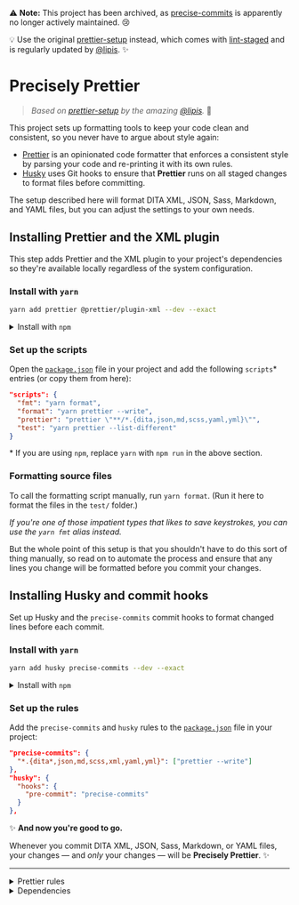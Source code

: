⚠️ **Note:** This project has been archived, as [precise-commits](https://github.com/nrwl/precise-commits) is apparently no longer actively maintained. 😢

💡 Use the original [prettier-setup](https://github.com/lipis/prettier-setup) instead, which comes with [lint-staged](https://github.com/okonet/lint-staged) and is regularly updated by [@lipis](https://github.com/lipis). ✨

# Precisely Prettier

> _Based on [prettier-setup](https://github.com/lipis/prettier-setup) by the amazing [@lipis](https://github.com/lipis)._ 🙏

This project sets up formatting tools to keep your code clean and consistent, so you never have to argue about style again:

- [Prettier](https://prettier.io) is an opinionated code formatter that enforces a consistent style by parsing your code and re-printing it with its own rules.
- [Husky](https://github.com/typicode/husky) uses Git hooks to ensure that **Prettier** runs on all staged changes to format files before committing.

The setup described here will format DITA XML, JSON, Sass, Markdown, and YAML files, but you can adjust the settings to your own needs.

## Installing Prettier and the XML plugin

This step adds Prettier and the XML plugin to your project's dependencies so they're available locally regardless of the system configuration.

### Install with `yarn`

```bash
yarn add prettier @prettier/plugin-xml --dev --exact
```

<details>
<summary>Install with <code>npm</code></summary>

```bash
npm install prettier @prettier/plugin-xml --save-dev --save-exact
```

</details>

### Set up the scripts

Open the [`package.json`](/package.json) file in your project and add the following `scripts`\* entries (or copy them from here):

```json
"scripts": {
  "fmt": "yarn format",
  "format": "yarn prettier --write",
  "prettier": "prettier \"**/*.{dita,json,md,scss,yaml,yml}\"",
  "test": "yarn prettier --list-different"
}
```

\* If you are using `npm`, replace `yarn` with `npm run` in the above section.

### Formatting source files

To call the formatting script manually, run `yarn format`. (Run it here to format the files in the `test/` folder.)

_If you're one of those impatient types that likes to save keystrokes, you can use the `yarn fmt` alias instead._

But the whole point of this setup is that you shouldn't have to do this sort of thing manually, so read on to automate the process and ensure that any lines you change will be formatted before you commit your changes.

## Installing Husky and commit hooks

Set up Husky and the `precise-commits` commit hooks to format changed lines before each commit.

### Install with `yarn`

```bash
yarn add husky precise-commits --dev --exact
```

<details>
<summary>Install with <code>npm</code></summary>

```bash
npm install husky precise-commits --save-dev --save-exact
```

</details>

### Set up the rules

Add the `precise-commits` and `husky` rules to the [`package.json`](/package.json) file in your project:

```json
"precise-commits": {
  "*.{dita*,json,md,scss,xml,yaml,yml}": ["prettier --write"]
},
"husky": {
  "hooks": {
    "pre-commit": "precise-commits"
  }
},
```

✨ **And now you're good to go.**

Whenever you commit DITA XML, JSON, Sass, Markdown, or YAML files, your changes — and _only_ your changes — will be **Precisely Prettier**. ✨

---

<details>
<summary>Prettier rules</summary>

This project defines the following settings in the [`.prettierrc.json`](/.prettierrc.json) file. You can adjust these values according to your own preferences.

| Rule                                                                                                              | Value\*     |
| ----------------------------------------------------------------------------------------------------------------- | ----------- |
| [`arrowParens`](https://prettier.io/docs/en/options.html#arrow-function-parentheses)                              | `avoid`     |
| [`bracketSpacing`](https://prettier.io/docs/en/options.html#bracket-spacing)                                      | **`false`** |
| [`endOfLine`](https://prettier.io/docs/en/options.html#end-of-line)                                               | **`lf`**    |
| [`htmlWhitespaceSensitivity`](https://prettier.io/docs/en/options.html#html-whitespace-sensitivity)               | `css`       |
| [`jsxBracketSameLine`](https://prettier.io/docs/en/options.html#jsx-brackets)                                     | `false`     |
| [`printWidth`](https://prettier.io/docs/en/options.html#print-width)                                              | `80`        |
| [`proseWrap`](https://prettier.io/docs/en/options.html#prose-wrap)                                                | `preserve`  |
| [`requirePragma`](https://prettier.io/docs/en/options.html#require-pragma)                                        | `false`     |
| [`semi`](https://prettier.io/docs/en/options.html#semicolons)                                                     | `true`      |
| [`singleQuote`](https://prettier.io/docs/en/options.html#quotes)                                                  | **`true`**  |
| [`tabWidth`](https://prettier.io/docs/en/options.html#tab-width)                                                  | `2`         |
| [`trailingComma`](https://prettier.io/docs/en/options.html#trailing-commas)                                       | **`all`**   |
| [`useTabs`](https://prettier.io/docs/en/options.html#tabs)                                                        | `false`     |
| [`vueIndentScriptAndStyle`](https://prettier.io/docs/en/options.html#vue-files-script-and-style-tags-indentation) | **`true`**  |
| [`xmlSelfClosingSpace`](https://github.com/prettier/plugin-xml#configuration)                                     | **`false`** |
| [`xmlWhitespaceSensitivity`](https://github.com/prettier/plugin-xml#configuration)                                | `strict`    |

\* Values in **bold** differ from the Prettier defaults.

</details>

<details>
<summary>Dependencies</summary>

- [husky](https://github.com/typicode/husky)
- [precise-commits](https://github.com/nrwl/precise-commits)
- [prettier](https://github.com/prettier/prettier)
- [@prettier/plugin-xml](https://github.com/prettier/plugin-xml)

</details>
